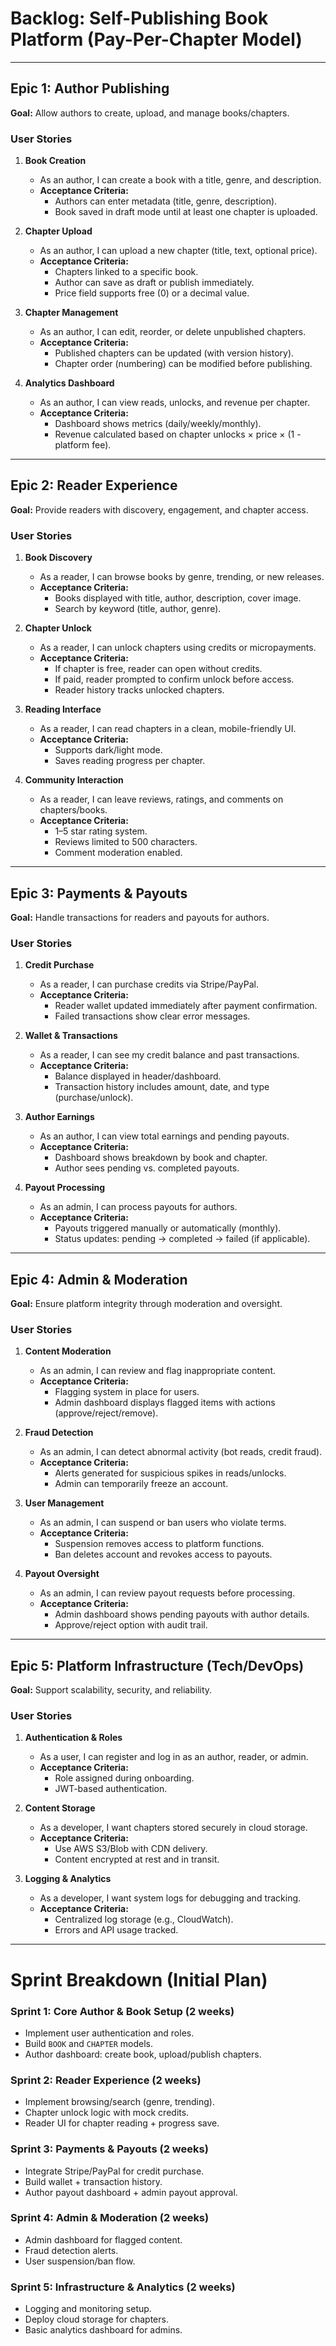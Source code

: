 # Backlog: Self-Publishing Book Platform (Pay-Per-Chapter Model)

---

## Epic 1: Author Publishing  
**Goal:** Allow authors to create, upload, and manage books/chapters.  

### User Stories  
1. **Book Creation**  
   - As an author, I can create a book with a title, genre, and description.  
   - **Acceptance Criteria:**  
     - Authors can enter metadata (title, genre, description).  
     - Book saved in draft mode until at least one chapter is uploaded.  

2. **Chapter Upload**  
   - As an author, I can upload a new chapter (title, text, optional price).  
   - **Acceptance Criteria:**  
     - Chapters linked to a specific book.  
     - Author can save as draft or publish immediately.  
     - Price field supports free (0) or a decimal value.  

3. **Chapter Management**  
   - As an author, I can edit, reorder, or delete unpublished chapters.  
   - **Acceptance Criteria:**  
     - Published chapters can be updated (with version history).  
     - Chapter order (numbering) can be modified before publishing.  

4. **Analytics Dashboard**  
   - As an author, I can view reads, unlocks, and revenue per chapter.  
   - **Acceptance Criteria:**  
     - Dashboard shows metrics (daily/weekly/monthly).  
     - Revenue calculated based on chapter unlocks × price × (1 - platform fee).  

---

## Epic 2: Reader Experience  
**Goal:** Provide readers with discovery, engagement, and chapter access.  

### User Stories  
1. **Book Discovery**  
   - As a reader, I can browse books by genre, trending, or new releases.  
   - **Acceptance Criteria:**  
     - Books displayed with title, author, description, cover image.  
     - Search by keyword (title, author, genre).  

2. **Chapter Unlock**  
   - As a reader, I can unlock chapters using credits or micropayments.  
   - **Acceptance Criteria:**  
     - If chapter is free, reader can open without credits.  
     - If paid, reader prompted to confirm unlock before access.  
     - Reader history tracks unlocked chapters.  

3. **Reading Interface**  
   - As a reader, I can read chapters in a clean, mobile-friendly UI.  
   - **Acceptance Criteria:**  
     - Supports dark/light mode.  
     - Saves reading progress per chapter.  

4. **Community Interaction**  
   - As a reader, I can leave reviews, ratings, and comments on chapters/books.  
   - **Acceptance Criteria:**  
     - 1–5 star rating system.  
     - Reviews limited to 500 characters.  
     - Comment moderation enabled.  

---

## Epic 3: Payments & Payouts  
**Goal:** Handle transactions for readers and payouts for authors.  

### User Stories  
1. **Credit Purchase**  
   - As a reader, I can purchase credits via Stripe/PayPal.  
   - **Acceptance Criteria:**  
     - Reader wallet updated immediately after payment confirmation.  
     - Failed transactions show clear error messages.  

2. **Wallet & Transactions**  
   - As a reader, I can see my credit balance and past transactions.  
   - **Acceptance Criteria:**  
     - Balance displayed in header/dashboard.  
     - Transaction history includes amount, date, and type (purchase/unlock).  

3. **Author Earnings**  
   - As an author, I can view total earnings and pending payouts.  
   - **Acceptance Criteria:**  
     - Dashboard shows breakdown by book and chapter.  
     - Author sees pending vs. completed payouts.  

4. **Payout Processing**  
   - As an admin, I can process payouts for authors.  
   - **Acceptance Criteria:**  
     - Payouts triggered manually or automatically (monthly).  
     - Status updates: pending → completed → failed (if applicable).  

---

## Epic 4: Admin & Moderation  
**Goal:** Ensure platform integrity through moderation and oversight.  

### User Stories  
1. **Content Moderation**  
   - As an admin, I can review and flag inappropriate content.  
   - **Acceptance Criteria:**  
     - Flagging system in place for users.  
     - Admin dashboard displays flagged items with actions (approve/reject/remove).  

2. **Fraud Detection**  
   - As an admin, I can detect abnormal activity (bot reads, credit fraud).  
   - **Acceptance Criteria:**  
     - Alerts generated for suspicious spikes in reads/unlocks.  
     - Admin can temporarily freeze an account.  

3. **User Management**  
   - As an admin, I can suspend or ban users who violate terms.  
   - **Acceptance Criteria:**  
     - Suspension removes access to platform functions.  
     - Ban deletes account and revokes access to payouts.  

4. **Payout Oversight**  
   - As an admin, I can review payout requests before processing.  
   - **Acceptance Criteria:**  
     - Admin dashboard shows pending payouts with author details.  
     - Approve/reject option with audit trail.  

---

## Epic 5: Platform Infrastructure (Tech/DevOps)  
**Goal:** Support scalability, security, and reliability.  

### User Stories  
1. **Authentication & Roles**  
   - As a user, I can register and log in as an author, reader, or admin.  
   - **Acceptance Criteria:**  
     - Role assigned during onboarding.  
     - JWT-based authentication.  

2. **Content Storage**  
   - As a developer, I want chapters stored securely in cloud storage.  
   - **Acceptance Criteria:**  
     - Use AWS S3/Blob with CDN delivery.  
     - Content encrypted at rest and in transit.  

3. **Logging & Analytics**  
   - As a developer, I want system logs for debugging and tracking.  
   - **Acceptance Criteria:**  
     - Centralized log storage (e.g., CloudWatch).  
     - Errors and API usage tracked.  

---

# Sprint Breakdown (Initial Plan)

### Sprint 1: Core Author & Book Setup (2 weeks)  
- Implement user authentication and roles.  
- Build `BOOK` and `CHAPTER` models.  
- Author dashboard: create book, upload/publish chapters.  

### Sprint 2: Reader Experience (2 weeks)  
- Implement browsing/search (genre, trending).  
- Chapter unlock logic with mock credits.  
- Reader UI for chapter reading + progress save.  

### Sprint 3: Payments & Payouts (2 weeks)  
- Integrate Stripe/PayPal for credit purchase.  
- Build wallet + transaction history.  
- Author payout dashboard + admin payout approval.  

### Sprint 4: Admin & Moderation (2 weeks)  
- Admin dashboard for flagged content.  
- Fraud detection alerts.  
- User suspension/ban flow.  

### Sprint 5: Infrastructure & Analytics (2 weeks)  
- Logging and monitoring setup.  
- Deploy cloud storage for chapters.  
- Basic analytics dashboard for admins.  
